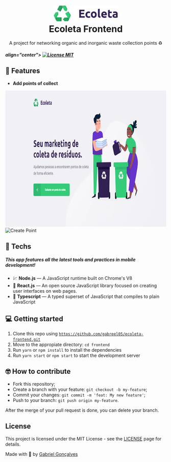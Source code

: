 <h1 align="center">
  <br>
    <img src=".github/logo.svg" alt="ecoleta" width="200">
  <br>
  Ecoleta Frontend
</h1>

<p align="center">A project for networking organic and inorganic waste collection points ♻</p>

<h5> align="center">
  <a href="https://opensource.org/licenses/MIT">
    <img src="https://img.shields.io/badge/License-MIT-blue.svg" alt="License MIT">
  </a>
</h5>

## 📜 Features

<ul>
  <li><b>Add points of collect</b></li>
</ul>

<div>
  <img src=".github/screenshot-home.png" alt="Home" height="425">
  <img src="https://github.com/gabreel05/ecoleta-frontend/blob/master/.github/git-create-point.gif"     
    alt="Create Point" height="425">
</div>

## 🧰 Techs

[//]: # 'Add the features of your project here:'

##### This app features all the latest tools and practices in mobile development!

- 💹 **Node.js** — A JavaScript runtime built on Chrome's V8
- 💼 **React.js** — An open source JavaScript library focused on creating user interfaces on web pages.
- 🔷 **Typescript** — A typed superset of JavaScript that compiles to plain JavaScript

## 💻 Getting started

1. Clone this repo using <code>https://github.com/gabreel05/ecoleta-frontend.git</code>
2. Move to the appropiate directory: <code>cd frontend</code>
3. Run <code>yarn</code> or <code>npm install</code> to install the dependencies
4. Run <code>yarn start</code> or <code>npm start</code> to start the development server

## 🤓 How to contribute

<ul>
  <li>Fork this repository;</li>
  <li>Create a branch with your feature: <code>git checkout -b my-feature</code>;</li>
  <li>Commit your changes: <code>git commit -m 'feat: My new feature'</code>;</li>
  <li>Push to your branch: <code>git push origin my-feature</code>.</li>
</ul>

<p>After the merge of your pull request is done, you can delete your branch.</p>

## License

This project is licensed under the MIT License - see the [LICENSE](https://opensource.org/licenses/MIT) page for details.

Made with 💜 by <a href="http://github.com/gabreel05">Gabriel Gonçalves</a>
